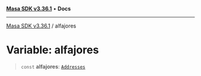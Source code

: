 [**Masa SDK v3.36.1**](../README.md) • **Docs**

***

[Masa SDK v3.36.1](../globals.md) / alfajores

# Variable: alfajores

> `const` **alfajores**: [`Addresses`](../interfaces/Addresses.md)
